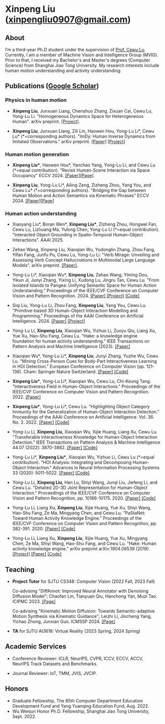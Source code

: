 # Xinpeng Liu (xinpengliu0907@gmail.com)

## About

I’m a third-year Ph.D student under the supervision of [Prof. Cewu Lu](http://mvig.sjtu.edu.cn/). Currently, I am a member of Machine Vision and Intelligence Group (MVIG). Prior to that, I received my Bachelor's and Master's degrees (Computer Science) from Shanghai Jiao Tong University. My research interests include human motion understanding and activity understanding.

## Publications ([Google Scholar](https://scholar.google.com/citations?user=DBE-ju8AAAAJ))

### Physics in human motion

- **Xinpeng Liu**, Junxuan Liang, Chenshuo Zhang, Zixuan Cai, Cewu Lu, Yong-Lu Li. "Homogeneous Dynamics Space for Heterogeneous Human". arXiv preprint. [[Project]](https://foruck.github.io/HDyS/).

- **Xinpeng Liu**, Junxuan Liang, Zili Lin, Haowen Hou, Yong-Lu Li\*, Cewu Lu\* (\*=corresponding authors). "ImDy: Human Inverse Dynamics from Imitated Observations." arXiv preprint. [[Paper]](https://arxiv.org/abs/2410.17610) [[Project]](https://foruck.github.io/ImDy/)

### Human motion generation

- **Xinpeng Liu\***, Haowen Hou\*, Yanchao Yang, Yong-Lu Li, and Cewu Lu (\*=equal contribution). "Revisit Human-Scene Interaction via Space Occupancy" ECCV 2024. [[Paper]](https://arxiv.org/abs/2312.02700)[[Page]](https://foruck.github.io/occu-page/).

- **Xinpeng Liu**, Yong-Lu Li\*, Ailing Zeng, Zizheng Zhou, Yang You, and Cewu Lu\* (\*=corresponding authors). "Bridging the Gap between Human Motion and Action Semantics via Kinematic Phrases" ECCV 2024. [[Paper]](https://arxiv.org/abs/2310.04189)[[Page](https://foruck.github.io/KP/)]

### Human action understanding

- Xiaoyang Liu\*, Boran Wen\*, **Xinpeng Liu\***, Zizheng Zhou, Hongwei Fan, Cewu Lu, Lizhuang Ma, Yulong Chen, Yong-Lu Li (\*=equal contribution). "Interacted Object Grounding in Spatio-Temporal Human-Object Interactions". AAAI 2025.

- Zehao Wang, Xinpeng Liu, Xiaoqian Wu, Yudonglin Zhang, Zhou Fang, Yifan Fang, Junfu Pu, Cewu Lu, Yong-Lu Li. "Verb Mirage: Unveiling and Assessing Verb Concept Hallucinations in Multimodal Large Language Models". arXiv preprint. [[Paper]](https://arxiv.org/pdf/2412.04939).

- Yong-Lu Li\*, Xiaoqian Wu\*, **Xinpeng Liu**, Zehao Wang, Yiming Dou, Yikun Ji, Junyi Zhang, Yixing Li, Xudong Lu, Jingru Tan, Cewu Lu. "From Isolated Islands to Pangea: Unifying Semantic Space for Human Action Understanding." Proceedings of the IEEE/CVF Conference on Computer Vision and Pattern Recognition. 2024. [[Paper]](https://arxiv.org/pdf/2304.00553.pdf) [[Project]](https://mvig-rhos.com/pangea) [[Code]](https://github.com/DirtyHarryLYL/Sandwich)

- Siqi Liu, Yong-Lu Li, Zhou Fang, **Xinpeng Liu**, Yang You, Cewu Lu. "Primitive-based 3D Human-Object Interaction Modelling and Programming." Proceedings of the AAAI Conference on Artificial Intelligence. 2024. [[Paper]](https://arxiv.org/abs/2312.10714) [[Project]](https://mvig-rhos.com/p3haoi)

- Yong-Lu Li, **Xinpeng Liu**, Xiaoqian Wu, Yizhuo Li, Zuoyu Qiu, Liang Xu, Yue Xu, Hao-Shu Fang, Cewu Lu. "Hake: a knowledge engine foundation for human activity understanding." IEEE Transactions on Pattern Analysis and Machine Intelligence (2023). [[Paper]](https://ieeexplore.ieee.org/abstract/document/10002711/)

- Xiaoqian Wu\*, Yong-Lu Li\*, **Xinpeng Liu**, Junyi Zhang, Yuzhe Wu, Cewu Lu. "Mining Cross-Person Cues for Body-Part Interactiveness Learning in HOI Detection." European Conference on Computer Vision (pp. 121-136). Cham: Springer Nature Switzerland. [[Paper]](https://link.springer.com/chapter/10.1007/978-3-031-19772-7_8) [[Code]](https://github.com/enlighten0707/Body-Part-Map-for-Interactiveness)

- **Xinpeng Liu\***, Yong-Lu Li\*, Xiaoqian Wu, Cewu Lu, Chi-Keung Tang. "Interactiveness Field in Human-Object Interactions." Proceedings of the IEEE/CVF Conference on Computer Vision and Pattern Recognition. 2022. [[Paper]](https://openaccess.thecvf.com/content/CVPR2022/papers/Liu_Interactiveness_Field_in_Human-Object_Interactions_CVPR_2022_paper.pdf)

- **Xinpeng Liu\***, Yong-Lu Li\*, Cewu Lu. "Highlighting Object Category Immunity for the Generalization of Human-Object Interaction Detection." Proceedings of the AAAI Conference on Artificial Intelligence. Vol. 36. No. 2. 2022. [[Paper]](https://www.aaai.org/AAAI22Papers/AAAI-1021.LiuX.pdf) [[Code]](https://github.com/Foruck/OC-Immunity)

- Yong-Lu Li, **Xinpeng Liu**, Xiaoqian Wu, Xijie Huang, Liang Xu, Cewu Lu. "Transferable Interactiveness Knowledge for Human-Object Interaction Detection." IEEE Transactions on Pattern Analysis & Machine Intelligence 44.07 (2022): 3870-3882. [[Paper]](https://ieeexplore.ieee.org/document/9335510/) [[Code]](https://github.com/DirtyHarryLYL/Transferable-Interactiveness-Network)

- Yong-Lu Li\*, **Xinpeng Liu\***, Xiaoqian Wu, Yizhuo Li, Cewu Lu (\*=equal contribution). "HOI Analysis: Integrating and Decomposing Human-Object Interaction." Advances in Neural Information Processing Systems 33 (2020): 5011-5022. [[Paper]](https://papers.nips.cc/paper/2020/file/3493894fa4ea036cfc6433c3e2ee63b0-Paper.pdf) [[Code]](https://github.com/DirtyHarryLYL/HAKE-Action-Torch/tree/IDN-(Integrating-Decomposing-Network))

- Yong-Lu Li, **Xinpeng Liu**, Han Lu, Shiyi Wang, Junqi Liu, Jiefeng Li, and Cewu Lu. "Detailed 2D-3D Joint Representation for Human-Object Interaction." Proceedings of the IEEE/CVF Conference on Computer Vision and Pattern Recognition, pp. 10166-10175. 2020. [[Paper]](https://openaccess.thecvf.com/content_CVPR_2020/papers/Li_Detailed_2D-3D_Joint_Representation_for_Human-Object_Interaction_CVPR_2020_paper.pdf) [[Code]](https://github.com/DirtyHarryLYL/DJ-RN)

- Yong-Lu Li, Liang Xu, **Xinpeng Liu**, Xijie Huang, Yue Xu, Shiyi Wang, Hao-Shu Fang, Ze Ma, Mingyang Chen, and Cewu Lu. "PaStaNet: Toward Human Activity Knowledge Engine." Proceedings of the IEEE/CVF Conference on Computer Vision and Pattern Recognition, pp. 382-391. 2020. [[Paper]](https://openaccess.thecvf.com/content_CVPR_2020/papers/Li_PaStaNet_Toward_Human_Activity_Knowledge_Engine_CVPR_2020_paper.pdf) [[Code]](https://github.com/DirtyHarryLYL/HAKE-Action/tree/Instance-level-HAKE-Action)

- Yong-Lu Li, Liang Xu, **Xinpeng Liu**, Xijie Huang, Yue Xu, Mingyang Chen, Ze Ma, Shiyi Wang, Hao-Shu Fang, and Cewu Lu. "Hake: Human activity knowledge engine." arXiv preprint arXiv:1904.06539 (2019). [[Project]](http://hake-mvig.cn/home/) [[Paper]](https://arxiv.org/pdf/1904.06539) [[Code]](https://github.com/DirtyHarryLYL/HAKE-Action/tree/master)

## Teaching

- **Project Tutor** for SJTU CS348: Computer Vision (2022 Fall, 2023 Fall)

     Co-advising "DiffAnnot: Improved Neural Annotator with Denoising Diffusion Model"; Chaofan Lin, Tianyuan Qiu, Hanchong Yan, Muzi Tao. ICIPMC 2023. [[Page]](https://github.com/PaperL/Human-3D-Diffusion)
  
     Co-advising "Kinematic Motion Diffusion: Towards Semantic-adaptive Motion Synthesis via Kinematic Guidance"; Leizhi Li, Jincheng Yang, Yichao Zhong, Junxian Guo. ICMSSP 2024. [[Page]](https://jerrygjx.github.io/Kinematic-Motion-Diffusion/)

- **TA** for  SJTU AI3618: Virtual Reality (2023 Spring, 2024 Spring) 

## Academic Services

- Conference Reviewer: ICLR, NeurIPS, CVPR, ICCV, ECCV, ACCV, NeurIPS Track Datasets and Benchmarks.

- Journal Reviewer: IoT, TMM, JVIS, JVCIP.

## Honors

- Graduate Fellowship, The 85th Computer Department Education Development Fund and Yang Yuanqing Education Fund, Aug. 2022.
- Wu Wenjun Honor Ph.D. Fellowship, Shanghai Jiao Tong University, Sept. 2022.
